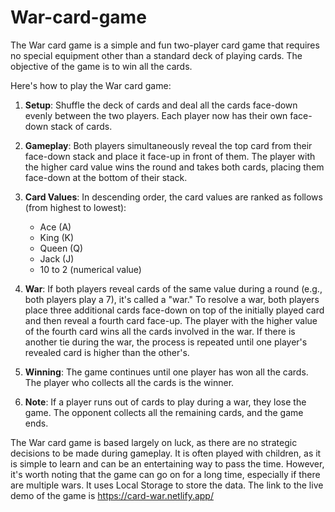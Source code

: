 # War-card-game
The War card game is a simple and fun two-player card game that requires no special equipment other than a standard deck of playing cards. The objective of the game is to win all the cards.

Here's how to play the War card game:

1. **Setup**: Shuffle the deck of cards and deal all the cards face-down evenly between the two players. Each player now has their own face-down stack of cards.

2. **Gameplay**: Both players simultaneously reveal the top card from their face-down stack and place it face-up in front of them. The player with the higher card value wins the round and takes both cards, placing them face-down at the bottom of their stack.

3. **Card Values**: In descending order, the card values are ranked as follows (from highest to lowest):
   - Ace (A)
   - King (K)
   - Queen (Q)
   - Jack (J)
   - 10 to 2 (numerical value)

4. **War**: If both players reveal cards of the same value during a round (e.g., both players play a 7), it's called a "war." To resolve a war, both players place three additional cards face-down on top of the initially played card and then reveal a fourth card face-up. The player with the higher value of the fourth card wins all the cards involved in the war. If there is another tie during the war, the process is repeated until one player's revealed card is higher than the other's.

5. **Winning**: The game continues until one player has won all the cards. The player who collects all the cards is the winner.

6. **Note**: If a player runs out of cards to play during a war, they lose the game. The opponent collects all the remaining cards, and the game ends.

The War card game is based largely on luck, as there are no strategic decisions to be made during gameplay. It is often played with children, as it is simple to learn and can be an entertaining way to pass the time. However, it's worth noting that the game can go on for a long time, especially if there are multiple wars. It uses Local Storage to store the data.
The link to the live demo of the game is https://card-war.netlify.app/
